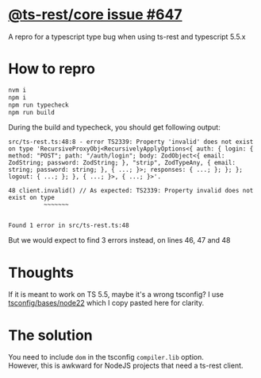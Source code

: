 # [@ts-rest/core issue #647](https://github.com/ts-rest/ts-rest/issues/647)

A repro for a typescript type bug when using ts-rest and typescript 5.5.x

# How to repro
```bash
nvm i
npm i
npm run typecheck
npm run build
```

During the build and typecheck, you should get following output:
```
src/ts-rest.ts:48:8 - error TS2339: Property 'invalid' does not exist on type 'RecursiveProxyObj<RecursivelyApplyOptions<{ auth: { login: { method: "POST"; path: "/auth/login"; body: ZodObject<{ email: ZodString; password: ZodString; }, "strip", ZodTypeAny, { email: string; password: string; }, { ...; }>; responses: { ...; }; }; }; logout: { ...; }; }, { ...; }>, { ...; }>'.

48 client.invalid() // As expected: TS2339: Property invalid does not exist on type
          ~~~~~~~


Found 1 error in src/ts-rest.ts:48
```

But we would expect to find 3 errors instead, on lines 46, 47 and 48

# Thoughts
If it is meant to work on TS 5.5, maybe it's a wrong tsconfig? I use [tsconfig/bases/node22](https://github.com/tsconfig/bases/blob/main/bases/node22.json) which I copy pasted here for clarity.

# The solution
You need to include `dom` in the tsconfig `compiler.lib` option.  
However, this is awkward for NodeJS projects that need a ts-rest client.
